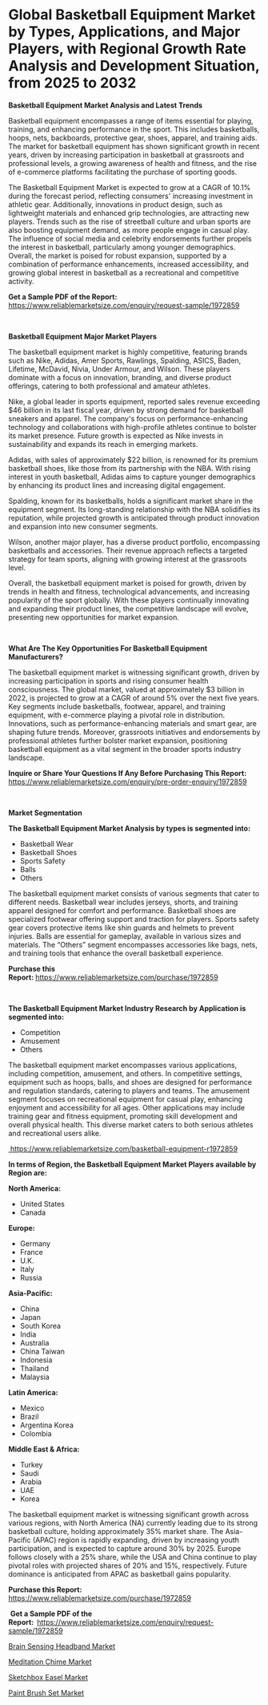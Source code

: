 <p><h1>Global Basketball Equipment Market by Types, Applications, and Major Players, with Regional Growth Rate Analysis and Development Situation, from 2025 to 2032</h1></p><p><strong>Basketball Equipment Market Analysis and Latest Trends</strong></p>
<p><p>Basketball equipment encompasses a range of items essential for playing, training, and enhancing performance in the sport. This includes basketballs, hoops, nets, backboards, protective gear, shoes, apparel, and training aids. The market for basketball equipment has shown significant growth in recent years, driven by increasing participation in basketball at grassroots and professional levels, a growing awareness of health and fitness, and the rise of e-commerce platforms facilitating the purchase of sporting goods.</p><p>The Basketball Equipment Market is expected to grow at a CAGR of 10.1% during the forecast period, reflecting consumers' increasing investment in athletic gear. Additionally, innovations in product design, such as lightweight materials and enhanced grip technologies, are attracting new players. Trends such as the rise of streetball culture and urban sports are also boosting equipment demand, as more people engage in casual play. The influence of social media and celebrity endorsements further propels the interest in basketball, particularly among younger demographics. Overall, the market is poised for robust expansion, supported by a combination of performance enhancements, increased accessibility, and growing global interest in basketball as a recreational and competitive activity.</p></p>
<p><strong>Get a Sample PDF of the Report:&nbsp;</strong> <a href="https://www.reliablemarketsize.com/enquiry/request-sample/1972859?utm_campaign=1991&utm_medium=2&utm_source=Github&utm_content=ia&utm_term=05042025&utm_id=basketball-equipment">https://www.reliablemarketsize.com/enquiry/request-sample/1972859</a></p>
<p>&nbsp;</p>
<p><strong>Basketball Equipment Major Market Players</strong></p>
<p><p>The basketball equipment market is highly competitive, featuring brands such as Nike, Adidas, Amer Sports, Rawlings, Spalding, ASICS, Baden, Lifetime, McDavid, Nivia, Under Armour, and Wilson. These players dominate with a focus on innovation, branding, and diverse product offerings, catering to both professional and amateur athletes.</p><p>Nike, a global leader in sports equipment, reported sales revenue exceeding $46 billion in its last fiscal year, driven by strong demand for basketball sneakers and apparel. The company's focus on performance-enhancing technology and collaborations with high-profile athletes continue to bolster its market presence. Future growth is expected as Nike invests in sustainability and expands its reach in emerging markets.</p><p>Adidas, with sales of approximately $22 billion, is renowned for its premium basketball shoes, like those from its partnership with the NBA. With rising interest in youth basketball, Adidas aims to capture younger demographics by enhancing its product lines and increasing digital engagement.</p><p>Spalding, known for its basketballs, holds a significant market share in the equipment segment. Its long-standing relationship with the NBA solidifies its reputation, while projected growth is anticipated through product innovation and expansion into new consumer segments.</p><p>Wilson, another major player, has a diverse product portfolio, encompassing basketballs and accessories. Their revenue approach reflects a targeted strategy for team sports, aligning with growing interest at the grassroots level.</p><p>Overall, the basketball equipment market is poised for growth, driven by trends in health and fitness, technological advancements, and increasing popularity of the sport globally. With these players continually innovating and expanding their product lines, the competitive landscape will evolve, presenting new opportunities for market expansion.</p></p>
<p>&nbsp;</p>
<p><strong>What Are The Key Opportunities For Basketball Equipment Manufacturers?</strong></p>
<p><p>The basketball equipment market is witnessing significant growth, driven by increasing participation in sports and rising consumer health consciousness. The global market, valued at approximately $3 billion in 2022, is projected to grow at a CAGR of around 5% over the next five years. Key segments include basketballs, footwear, apparel, and training equipment, with e-commerce playing a pivotal role in distribution. Innovations, such as performance-enhancing materials and smart gear, are shaping future trends. Moreover, grassroots initiatives and endorsements by professional athletes further bolster market expansion, positioning basketball equipment as a vital segment in the broader sports industry landscape.</p></p>
<p><strong>Inquire or Share Your Questions If Any Before Purchasing This Report:</strong> <a href="https://www.reliablemarketsize.com/enquiry/pre-order-enquiry/1972859?utm_campaign=1991&utm_medium=2&utm_source=Github&utm_content=ia&utm_term=05042025&utm_id=basketball-equipment">https://www.reliablemarketsize.com/enquiry/pre-order-enquiry/1972859</a></p>
<p>&nbsp;</p>
<p><strong>Market Segmentation</strong></p>
<p><strong>The Basketball Equipment Market Analysis by types is segmented into:</strong></p>
<p><ul><li>Basketball Wear</li><li>Basketball Shoes</li><li>Sports Safety</li><li>Balls</li><li>Others</li></ul></p>
<p><p>The basketball equipment market consists of various segments that cater to different needs. Basketball wear includes jerseys, shorts, and training apparel designed for comfort and performance. Basketball shoes are specialized footwear offering support and traction for players. Sports safety gear covers protective items like shin guards and helmets to prevent injuries. Balls are essential for gameplay, available in various sizes and materials. The “Others” segment encompasses accessories like bags, nets, and training tools that enhance the overall basketball experience.</p></p>
<p><strong>Purchase this Report:&nbsp;</strong><a href="https://www.reliablemarketsize.com/purchase/1972859?utm_campaign=1991&utm_medium=2&utm_source=Github&utm_content=ia&utm_term=05042025&utm_id=basketball-equipment">https://www.reliablemarketsize.com/purchase/1972859</a></p>
<p>&nbsp;</p>
<p><strong>The Basketball Equipment Market Industry Research by Application is segmented into:</strong></p>
<p><ul><li>Competition</li><li>Amusement</li><li>Others</li></ul></p>
<p><p>The basketball equipment market encompasses various applications, including competition, amusement, and others. In competitive settings, equipment such as hoops, balls, and shoes are designed for performance and regulation standards, catering to players and teams. The amusement segment focuses on recreational equipment for casual play, enhancing enjoyment and accessibility for all ages. Other applications may include training gear and fitness equipment, promoting skill development and overall physical health. This diverse market caters to both serious athletes and recreational users alike.</p></p>
<p><a href="https://www.reliablemarketsize.com/basketball-equipment-r1972859?utm_campaign=1991&utm_medium=2&utm_source=Github&utm_content=ia&utm_term=05042025&utm_id=basketball-equipment">&nbsp;https://www.reliablemarketsize.com/basketball-equipment-r1972859</a></p>
<p><strong>In terms of Region, the Basketball Equipment Market Players available by Region are:</strong></p>
<p>
    <p> <strong> North America: </strong>
        <ul>
            <li>United States</li>
            <li>Canada</li>
        </ul>
        </p> 
    <p> <strong> Europe: </strong>
        <ul>
            <li>Germany</li>
            <li>France</li>
            <li>U.K.</li>
            <li>Italy</li>
            <li>Russia</li>
        </ul>
        </p> 
    <p> <strong> Asia-Pacific: </strong>
        <ul>
            <li>China</li>
            <li>Japan</li>
            <li>South Korea</li>
            <li>India</li>
            <li>Australia</li>
            <li>China Taiwan</li>
            <li>Indonesia</li>
            <li>Thailand</li>
            <li>Malaysia</li>
        </ul>
        </p> 
    <p> <strong> Latin America: </strong>
        <ul>
            <li>Mexico</li>
            <li>Brazil</li>
            <li>Argentina Korea</li>
            <li>Colombia</li>
        </ul>
        </p> 
    <p> <strong> Middle East & Africa: </strong>
        <ul>
            <li>Turkey</li>
            <li>Saudi</li>
            <li>Arabia</li>
            <li>UAE</li>
            <li>Korea</li>
        </ul>
    </p>
    </p>
<p><p>The basketball equipment market is witnessing significant growth across various regions, with North America (NA) currently leading due to its strong basketball culture, holding approximately 35% market share. The Asia-Pacific (APAC) region is rapidly expanding, driven by increasing youth participation, and is expected to capture around 30% by 2025. Europe follows closely with a 25% share, while the USA and China continue to play pivotal roles with projected shares of 20% and 15%, respectively. Future dominance is anticipated from APAC as basketball gains popularity.</p></p>
<p><strong>Purchase this Report: </strong><a href="https://www.reliablemarketsize.com/purchase/1972859?utm_campaign=1991&utm_medium=2&utm_source=Github&utm_content=ia&utm_term=05042025&utm_id=basketball-equipment">https://www.reliablemarketsize.com/purchase/1972859</a></p>
<p>&nbsp;<strong>Get a Sample PDF of the Report:&nbsp;&nbsp;</strong><a href="https://www.reliablemarketsize.com/enquiry/request-sample/1972859?utm_campaign=1991&utm_medium=2&utm_source=Github&utm_content=ia&utm_term=05042025&utm_id=basketball-equipment">https://www.reliablemarketsize.com/enquiry/request-sample/1972859</a></p>
<p><strong></strong></p>
<p><p><a href="https://github.com/fallalenoswG/Market-Research-Report-List-1/blob/main/brain-sensing-headband-market.md?utm_campaign=1991&utm_medium=2&utm_source=Github&utm_content=ia&utm_term=05042025&utm_id=basketball-equipment">Brain Sensing Headband Market</a></p><p><a href="https://github.com/YashRP12/Market-Research-Report-List-7/blob/main/meditation-chime-market.md?utm_campaign=1991&utm_medium=2&utm_source=Github&utm_content=ia&utm_term=05042025&utm_id=basketball-equipment">Meditation Chime Market</a></p><p><a href="https://github.com/gfellcincot4/Market-Research-Report-List-1/blob/main/sketchbox-easel-market.md?utm_campaign=1991&utm_medium=2&utm_source=Github&utm_content=ia&utm_term=05042025&utm_id=basketball-equipment">Sketchbox Easel Market</a></p><p><a href="https://github.com/countpapajwp/Market-Research-Report-List-1/blob/main/paint-brush-set-market.md?utm_campaign=1991&utm_medium=2&utm_source=Github&utm_content=ia&utm_term=05042025&utm_id=basketball-equipment">Paint Brush Set Market</a></p></p>